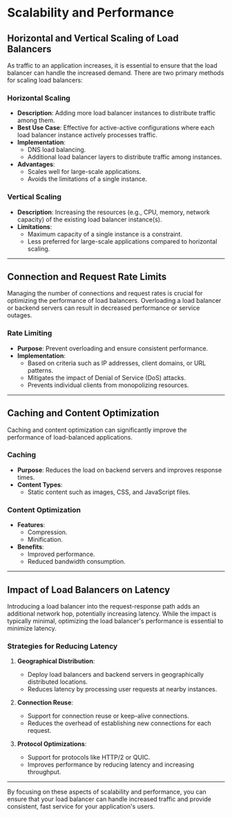 # Scalability and Performance

## Horizontal and Vertical Scaling of Load Balancers

As traffic to an application increases, it is essential to ensure that the load balancer can handle the increased demand. There are two primary methods for scaling load balancers:

### Horizontal Scaling
- **Description**: Adding more load balancer instances to distribute traffic among them.
- **Best Use Case**: Effective for active-active configurations where each load balancer instance actively processes traffic.
- **Implementation**:
  - DNS load balancing.
  - Additional load balancer layers to distribute traffic among instances.
- **Advantages**:
  - Scales well for large-scale applications.
  - Avoids the limitations of a single instance.

### Vertical Scaling
- **Description**: Increasing the resources (e.g., CPU, memory, network capacity) of the existing load balancer instance(s).
- **Limitations**:
  - Maximum capacity of a single instance is a constraint.
  - Less preferred for large-scale applications compared to horizontal scaling.

---

## Connection and Request Rate Limits

Managing the number of connections and request rates is crucial for optimizing the performance of load balancers. Overloading a load balancer or backend servers can result in decreased performance or service outages.

### Rate Limiting
- **Purpose**: Prevent overloading and ensure consistent performance.
- **Implementation**:
  - Based on criteria such as IP addresses, client domains, or URL patterns.
  - Mitigates the impact of Denial of Service (DoS) attacks.
  - Prevents individual clients from monopolizing resources.

---

## Caching and Content Optimization

Caching and content optimization can significantly improve the performance of load-balanced applications.

### Caching
- **Purpose**: Reduces the load on backend servers and improves response times.
- **Content Types**:
  - Static content such as images, CSS, and JavaScript files.

### Content Optimization
- **Features**:
  - Compression.
  - Minification.
- **Benefits**:
  - Improved performance.
  - Reduced bandwidth consumption.

---

## Impact of Load Balancers on Latency

Introducing a load balancer into the request-response path adds an additional network hop, potentially increasing latency. While the impact is typically minimal, optimizing the load balancer's performance is essential to minimize latency.

### Strategies for Reducing Latency
1. **Geographical Distribution**:
   - Deploy load balancers and backend servers in geographically distributed locations.
   - Reduces latency by processing user requests at nearby instances.

2. **Connection Reuse**:
   - Support for connection reuse or keep-alive connections.
   - Reduces the overhead of establishing new connections for each request.

3. **Protocol Optimizations**:
   - Support for protocols like HTTP/2 or QUIC.
   - Improves performance by reducing latency and increasing throughput.

---

By focusing on these aspects of scalability and performance, you can ensure that your load balancer can handle increased traffic and provide consistent, fast service for your application's users.

